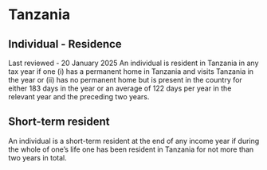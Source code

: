 # Tanzania
## Individual - Residence
Last reviewed - 20 January 2025
An individual is resident in Tanzania in any tax year if one (i) has a permanent home in Tanzania and visits Tanzania in the year or (ii) has no permanent home but is present in the country for either 183 days in the year or an average of 122 days per year in the relevant year and the preceding two years.
## Short-term resident
An individual is a short-term resident at the end of any income year if during the whole of one’s life one has been resident in Tanzania for not more than two years in total.
